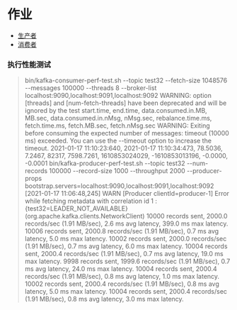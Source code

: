 # 作业
* [生产者](./mq-demo/src/main/java/org/geektime/mq/controller/MessageController.java)
* [消费者](./mq-demo/src/main/java/org/geektime/mq/service/MessageHandler.java)

### 执行性能测试
> bin/kafka-consumer-perf-test.sh --topic test32 --fetch-size 1048576 --messages 100000 --threads 8 --broker-list localhost:9090,localhost:9091,localhost:9092
  WARNING: option [threads] and [num-fetch-threads] have been deprecated and will be ignored by the test
  start.time, end.time, data.consumed.in.MB, MB.sec, data.consumed.in.nMsg, nMsg.sec, rebalance.time.ms, fetch.time.ms, fetch.MB.sec, fetch.nMsg.sec
  WARNING: Exiting before consuming the expected number of messages: timeout (10000 ms) exceeded. You can use the --timeout option to increase the timeout.
  2021-01-17 11:10:23:640, 2021-01-17 11:10:34:473, 78.5036, 7.2467, 82317, 7598.7261, 1610853024029, -1610853013196, -0.0000, -0.0001
> bin/kafka-producer-perf-test.sh --topic test32 --num-records 100000 --record-size 1000 --throughput 2000 --producer-props bootstrap.servers=localhost:9090,localhost:9091,localhost:9092
 [2021-01-17 11:06:48,245] WARN [Producer clientId=producer-1] Error while fetching metadata with correlation id 1 : {test32=LEADER_NOT_AVAILABLE} (org.apache.kafka.clients.NetworkClient)
 10000 records sent, 2000.0 records/sec (1.91 MB/sec), 2.6 ms avg latency, 399.0 ms max latency.
 10006 records sent, 2000.8 records/sec (1.91 MB/sec), 0.7 ms avg latency, 5.0 ms max latency.
 10002 records sent, 2000.0 records/sec (1.91 MB/sec), 0.7 ms avg latency, 6.0 ms max latency.
 10004 records sent, 2000.4 records/sec (1.91 MB/sec), 0.7 ms avg latency, 19.0 ms max latency.
 9998 records sent, 1999.6 records/sec (1.91 MB/sec), 0.7 ms avg latency, 24.0 ms max latency.
 10004 records sent, 2000.4 records/sec (1.91 MB/sec), 0.8 ms avg latency, 1.0 ms max latency.
 10002 records sent, 2000.4 records/sec (1.91 MB/sec), 0.8 ms avg latency, 5.0 ms max latency.
 10004 records sent, 2000.4 records/sec (1.91 MB/sec), 0.8 ms avg latency, 3.0 ms max latency.